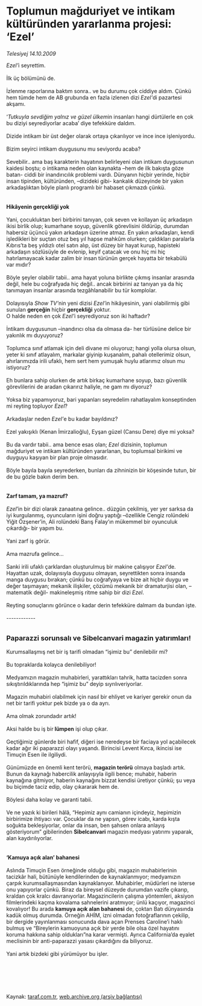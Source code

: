 # Toplumun mağduriyet ve intikam kültüründen yararlanma projesi: ‘Ezel’

*Telesiyej 14.10.2009*

<div class="taraf_structure_2col_1zq">
<div class="margen_n">



 <p><i>Ezel’</i>i seyrettim. <br/><br/>İlk üç bölümünü de. <br/><br/>İzlenme raporlarına baktım sonra.. ve bu durumu çok ciddiye aldım. Çünkü hem tümde hem de AB grubunda en fazla izlenen dizi <i>Ezel’</i>di pazartesi akşamı. <br/><br/>‘<i>Tutkuyla sevdiğim yalnız ve güzel ülkem</i>in<i> </i>insanları hangi dürtülerle en çok bu diziyi seyrediyorlar acaba’ diye tefekküre daldım. <br/><br/>Dizide intikam bir üst değer olarak ortaya çıkarılıyor ve ince ince işleniyordu. <br/><br/>Bizim seyirci intikam duygusunu mu seviyordu acaba? <br/><br/>Sevebilir.. ama baş karakterin hayatının belirleyeni olan intikam duygusunun kaidesi boştu; o intikama neden olan kaynakta –hem de ilk bakışta göze batan- ciddi bir inandırıcılık problemi vardı. Dünyanın hiçbir yerinde, hiçbir insan tipinden, kültüründen, –dizideki gibi- kankalık düzeyinde bir yakın arkadaşlıktan böyle planlı programlı bir habaset çıkmazdı çünkü. <b><br/><br/><br/>Hikâyenin gerçekliği yok</b> <br/><br/>Yani, çocukluktan beri birbirini tanıyan, çok seven ve kollayan üç arkadaşın ikisi birlik olup; kumarhane soyup, güvenlik görevlisini öldürüp, durumdan habersiz üçüncü yakın arkadaşın üzerine atmaz. En yakın arkadaşları, kendi işledikleri bir suçtan otuz beş yıl hapse mahkûm olurken; çaldıkları paralarla Kıbrıs’ta beş yıldızlı otel satın alıp, üst düzey bir hayat kurup, hapisteki arkadaşın sözlüsüyle de evlenip, keyif çatacak ve onu hiç mi hiç hatırlamayacak kadar zalim bir insan türünün gerçek hayatta bir tekabülü var mıdır? <br/><br/>Böyle şeyler olabilir tabii.. ama hayat yoluna birlikte çıkmış insanlar arasında değil, hele bu coğrafyada hiç değil.. ancak birbirini az tanıyan ya da hiç tanımayan insanlar arasında tezgâhlanabilir bu tür komplolar. <br/><br/>Dolayısıyla <i>Show TV’</i>nin yeni dizisi <i>Ezel’</i>in hikâyesinin, yani olabilirmiş gibi sunulan <b>gerçeğin</b> hiçbir <b>gerçekliği</b> yoktur. <br/>O halde neden en çok <i>Ezel’</i>i seyrediyoruz son iki haftadır? <br/><br/>İntikam duygusunun –inandırıcı olsa da olmasa da- her türlüsüne delice bir yakınlık mı duyuyoruz? <br/><br/>Toplumca sınıf atlamak için deli divane mi oluyoruz; hangi yolla olursa olsun, yeter ki sınıf atlayalım, markalar giyinip kuşanalım, pahalı otellerimiz olsun, ahırlarımızda irili ufaklı, hem sert hem yumuşak huylu atlarımız olsun mu istiyoruz? <br/><br/>Eh bunlara sahip olurken de artık birkaç kumarhane soyup, bazı güvenlik görevlilerini de aradan çıkarırız haliyle, ne gam mı diyoruz? <br/><br/>Yoksa biz yapamıyoruz, bari yapanları seyredelim rahatlayalım konseptinden mi reyting topluyor <i>Ezel</i>? <br/><br/>Arkadaşlar neden <i>Ezel’</i>e bu kadar bayıldınız? <br/><br/>Ezel yakışıklı (Kenan İmirzalioğlu), Eyşan güzel (Cansu Dere) diye mi yoksa? <br/><br/>Bu da vardır tabii.. ama bence esas olan; <i>Ezel</i> dizisinin, toplumun mağduriyet ve intikam kültüründen yararlanan, bu toplumsal birikimi ve duyguyu kaşıyan bir plan proje olmasıdır. <br/><br/>Böyle bayıla bayıla seyrederken, bunları da zihninizin bir köşesinde tutun, bir de bu gözle bakın derim ben.<b> <br/><br/><br/>Zarf tamam, ya mazruf?</b><i> <br/><br/>Ezel</i>’in bir dizi olarak zanaatına gelince.. düzgün çekilmiş, yer yer sarksa da iyi kurgulanmış, oyuncuların işini doğru yaptığı –özellikle Cengiz rolündeki Yiğit Özşener’in, Ali rolündeki Barış Falay’ın mükemmel bir oyunculuk çıkardığı- bir yapım bu. <br/><br/>Yani zarf iş görür. <br/><br/>Ama mazrufa gelince... <br/><br/>Sanki irili ufaklı çarklardan oluşturulmuş bir makine çalışıyor <i>Ezel’</i>de. Hayattan uzak, dolayısıyla duygusu olmayan, seyrettikten sonra insanda manga duygusu bırakan; çünkü<i> </i>bu coğrafyaya ve bize ait hiçbir duygu ve değer taşımayan; mekanik ilişkiler, çözümü mekanik bir dramaturjisi olan, –matematik değil- makineleşmiş ritme sahip bir dizi <i>Ezel</i>. <br/><br/>Reyting sonuçlarını görünce o kadar derin tefekküre dalmam da bundan işte. <br/><br/>------------<b></b> <br/><br/><br/><font size="4"><strong>Paparazzi sorunsalı ve Sibelcanvari magazin yatırımları!</strong></font> <br/><br/>Kurumsallaşmış net bir iş tarifi olmadan “işimiz bu” denilebilir mi? <br/><br/>Bu topraklarda kolayca denilebiliyor! <br/><br/>Medyamızın magazin muhabirleri, yarattıkları tahrik, hatta tacizden sonra sıkıştırıldıklarında hep “işimiz bu” deyip sıyrılıveriyorlar. <br/><br/>Magazin muhabiri olabilmek için nasıl bir ehliyet ve kariyer gerekir onun da net bir tarifi yoktur pek bizde ya o da ayrı. <br/><br/>Ama olmak zorundadır artık! <br/><br/>Aksi halde bu iş bir<b> lümpen</b> işi olup çıkar. <br/><br/>Geçtiğimiz günlerde biri hafif, diğeri ise neredeyse bir faciaya yol açabilecek kadar ağır iki paparazzi olayı yaşandı. Birincisi Levent Kırca, ikincisi ise Timuçin Esen ile ilgiliydi. <br/><br/>Günümüzde en önemli kent terörü, <b>magazin terörü</b> olmaya başladı artık. Bunun da kaynağı habercilik anlayışıyla ilgili bence; muhabir, haberin kaynağına gitmiyor, haberin kaynağını bizzat kendisi üretiyor çünkü; şu veya bu biçimde taciz edip, olay çıkararak hem de. <br/><br/>Böylesi daha kolay ve garanti tabii. <br/><br/>Ve ne yazık ki birileri hâlâ, “Hepimiz aynı camianın içindeyiz, hepimizin birbirimize ihtiyacı var. Çocuklar da ne yapsın, görev icabı, karda kışta soğukta bekleşiyorlar, onlar da insan, ben şahsen onlara anlayış gösteriyorum” gibilerinden <b>Sibelcanvari</b> magazin medyası yatırımı yaparak, alan kaydırılıyorlar.<b> <br/><br/><br/>‘Kamuya açık alan’ bahanesi</b> <br/><br/>Aslında Timuçin Esen örneğinde olduğu gibi, magazin muhabirlerinin tacizkâr hali, bütünüyle kendilerinden de kaynaklanmıyor; medyamızın çarpık kurumsallaşmasından kaynaklanıyor. Muhabirler, müdürleri ne isterse onu yapıyorlar çünkü. Biraz da bireysel düzeyde durumdan vazife çıkarıp, kraldan çok kralcı davranıyorlar. Magazincilerin çalışma yöntemleri, aksiyon filmlerindeki kaçma kovalama sahnelerini aratmıyor; ünlü kaçıyor, magazinci kovalıyor! Bu arada <b>kamuya açık alan bahanesi</b> de, çoktan Batı dünyasında kadük olmuş durumda. Örneğin AHİM, izni olmadan fotoğraflarının çekilip, bir dergide yayınlanması sonucunda dava açan Prenses Caroline’i haklı bulmuş ve “Bireylerin kamuoyuna açık bir yerde bile olsa özel hayatını koruma hakkına sahip oldukları”na karar vermişti. Ayrıca California’da eyalet meclisinin bir anti-paparazzi yasası çıkardığını da biliyoruz. <br/><br/>Yani artık bizdeki gibi yürümüyor bu işler.</p>
<br/>
<br/>
<br/>



<br/>


<div id="taraf_not">
</div>

</div>


</div>

Kaynak: [taraf.com.tr](http://taraf.com.tr:80/makale/7930.htm), [web.archive.org (arşiv bağlantısı)](http://web.archive.org/web/20100103192346/http://taraf.com.tr:80/makale/7930.htm)
